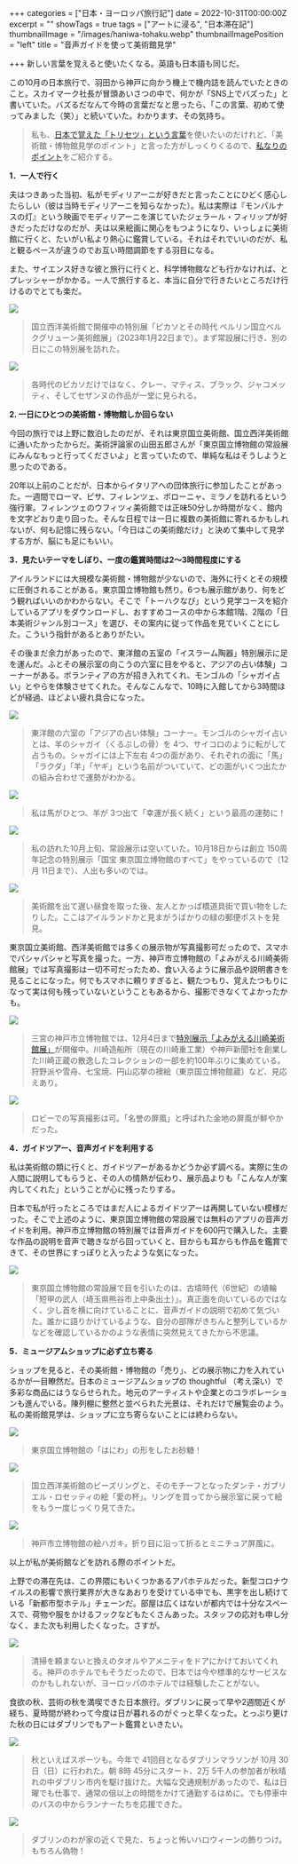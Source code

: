 +++
categories = ["日本・ヨーロッパ旅行記"]
date = 2022-10-31T00:00:00Z
excerpt = ""
showTags = true
tags = ["アートに浸る", "日本滞在記"]
thumbnailImage = "/images/haniwa-tohaku.webp"
thumbnailImagePosition = "left"
title = "音声ガイドを使って美術館見学"

+++
新しい言葉を覚えると使いたくなる。英語も日本語も同じだ。

<!--more-->

この10月の日本旅行で、羽田から神戸に向かう機上で機内誌を読んでいたときのこと。スカイマーク社長が冒頭あいさつの中で、何かが「SNS上でバズった」と書いていた。バズるだなんて今時の言葉だなと思ったら、「この言葉、初めて使ってみました（笑）」と続いていた。わかります、その気持ち。

> 私も、[日本で覚えた「トリセツ」という言葉](https://www.riastra.com/2022/10/%E6%97%A5%E6%9C%AC%E3%81%8B%E3%82%89%E3%82%A2%E3%82%A4%E3%83%AB%E3%83%A9%E3%83%B3%E3%83%89%E3%81%B8%E3%81%AE%E3%81%8A%E5%9C%9F%E7%94%A3/)を使いたいのだけれど、「美術館・博物館見学のポイント」と言った方がしっくりくるので、[私なりのポイント](https://www.riastra.com/2021/05/%E3%81%93%E3%81%93%E3%81%8C%E3%83%9D%E3%82%A4%E3%83%B3%E3%83%88%E3%81%A7%E3%81%99%E3%81%AE%E3%83%9D%E3%82%A4%E3%83%B3%E3%83%88/)をご紹介する。

**1．一人で行く**

夫はつきあった当初、私がモディリアーニが好きだと言ったことにひどく感心したらしい（彼は当時モディリアーニを知らなかった）。私は実際は『モンパルナスの灯』という映画でモディリアーニを演じていたジェラール・フィリップが好きだっただけなのだが、夫は以来絵画に関心をもつようになり、いっしょに美術館に行くと、たいがい私より熱心に鑑賞している。それはそれでいいのだが、私と観るペースが違うのでお互い時間調節をする羽目になる。

また、サイエンス好きな彼と旅行に行くと、科学博物館なども行かなければ、とプレッシャーがかかる。一人で旅行すると、本当に自分で行きたいところだけ行けるのでとても楽だ。

![](/images/ueno-western-museum-1.webp)

> 国立西洋美術館で開催中の特別展「ピカソとその時代 ベルリン国立ベルクグリューン美術館展」（2023年1月22日まで）。まず常設展に行き、別の日にこの特別展を訪れた。

![](/images/ueno-western-museum-2.webp)

> 各時代のピカソだけではなく、クレー、マティス、ブラック、ジャコメッティ、そしてセザンヌの作品が一堂に見られる。

**2. 一日にひとつの美術館・博物館しか回らない**

今回の旅行では上野に数泊したのだが、それは東京国立美術館、国立西洋美術館に通いたかったからだ。美術評論家の山田五郎さんが「東京国立博物館の常設展にみんなもっと行ってくださいよ」と言っていたので、単純な私はそうしようと思ったのである。

20年以上前のことだが、日本からイタリアへの団体旅行に参加したことがあった。一週間でローマ、ピサ、フィレンツェ、ボローニャ、ミラノを訪れるという強行軍。フィレンツェのウフィツィ美術館では正味50分しか時間がなく、館内を文字どおり走り回った。そんな日程では一日に複数の美術館に寄れるかもしれないが、何も記憶に残らない。「今日はこの美術館だけ」と決めて集中して見学する方が、脳にも足にもいい。

**3．見たいテーマをしぼり、一度の鑑賞時間は2～3時間程度にする**

アイルランドには大規模な美術館・博物館が少ないので、海外に行くとその規模に圧倒されることがある。東京国立博物館も然り。6つも展示館があり、何をどう観ればいいのかわからない。そこで「トーハクなび」という見学コースを紹介しているアプリをダウンロードし、おすすめコースの中から本館1階、2階の「日本美術ジャンル別コース」を選び、その案内に従って作品を見ていくことにした。こういう指針があるとありがたい。

その後まだ余力があったので、東洋館の五室の「イスラーム陶器」特別展示に足を運んだ。ふとその展示室の向こうの六室に目をやると、アジアの占い体験」コーナーがある。ボランティアの方が招き入れてくれ、モンゴルの「シャガイ占い」とやらを体験させてくれた。そんなこんなで、10時に入館してから3時間ほどが経過、ほどよい疲れ具合になった。

![](/images/shagai-1.webp)

> 東洋館の六室の「アジアの占い体験」コーナー。モンゴルのシャガイ占いとは、羊のシャガイ（くるぶしの骨）を 4つ、サイコロのように転がして占うもの。シャガイには上下左右 4つの面があり、それぞれの面に「馬」「ラクダ」「羊」「ヤギ」という名前がついていて、どの面がいくつ出たかの組み合わせで運勢がわかる。

![](/images/shagai-2.webp)

> 私は馬がひとつ、羊が 3つ出て「幸運が長く続く」という最高の運勢に！

![](/images/tohaku-1.webp)

> 私の訪れた10月上旬、常設展示は空いていた。10月18日からは創立 150周年記念の特別展示「国宝 東京国立博物館のすべて」をやっているので（12月 11日まで）、人出も多いのでは。

![](/images/kapp-post-box.webp)

> 美術館を出て遅い昼食を取った後、友人とかっぱ橋道具街で買い物をしたりした。ここはアイルランドかと見まがうばかりの緑の郵便ポストを発見。

東京国立美術館、西洋美術館では多くの展示物が写真撮影可だったので、スマホでパシャパシャと写真を撮った。一方、神戸市立博物館の「よみがえる川崎美術館展」では写真撮影は一切不可だったため、食い入るように展示品や説明書きを見ることになった。何でもスマホに頼りすぎると、観たつもり、覚えたつもりになって実は何も残っていないということもあるから、撮影できなくてよかったかも。

![](/images/kobe-city-museum.webp)

> 三宮の神戸市立博物館では、12月4日まで[特別展示「よみがえる川崎美術館展」](https://kawasaki-m2022.jp/highlights.html)が開催中。川崎造船所（現在の川崎重工業）や神戸新聞社を創業した川崎正蔵の散逸したコレクションの一部を約100年ぶりに集めている。狩野派や雪舟、七宝焼、円山応挙の襖絵（東京国立博物館蔵）など、見応えあり。

![](/images/kobe-museum-1.jpg)

> ロビーでの写真撮影は可。「名誉の屏風」と呼ばれた金地の屏風が鮮やかだった。

**4．ガイドツアー、音声ガイドを利用する**

私は美術館の類に行くと、ガイドツアーがあるかどうか必ず調べる。実際に生の人間に説明してもらうと、その人の情熱が伝わり、展示品よりも「こんな人が案内してくれた」ということが心に残ったりする。

日本で私が行ったところではまだ人によるガイドツアーは再開していない模様だった。そこで上述のように、東京国立博物館の常設展では無料のアプリの音声ガイドを利用。神戸市立博物館の特別展では音声ガイドを600円で購入した。主要な作品の説明を音声で聴きながら回っていくと、目からも耳からも作品を鑑賞できて、その世界にすっぽりと入ったような気になった。

![](/images/haniwa-tohaku.webp)

> 東京国立博物館の常設展で目を引いたのは、古墳時代（6世紀）の埴輪「短甲の武人（埼玉県熊谷市上中条出土）」。真正面を向いているのではなく、少し首を横に向けていることに、音声ガイドの説明で初めて気づいた。誰かに語りかけているような、自分の部隊がきちんと整列しているかなどを確認しているかのような表情に突然見えてきたから不思議。

**5．ミュージアムショップに必ず立ち寄る**

ショップを見ると、その美術館・博物館の「売り」、どの展示物に力を入れているかが一目瞭然だ。日本のミュージアムショップの thoughtful （考え深い）で多彩な商品にはうならせられた。地元のアーティストや企業とのコラボレーションも進んでいる。陳列棚に整然と並べられた光景は、それだけで展覧会のよう。私の美術館見学は、ショップに立ち寄らないことには終わらない。

![](/images/haniwa-sugar-cubes.webp)

> 東京国立博物館の「はにわ」の形をしたお砂糖！

![](/images/beaded-ring-rossetti.webp)

> 国立西洋美術館のビーズリングと、そのモチーフとなったダンテ・ガブリエル・ロセッティの絵「愛の杯」。リングを買ってから展示室に戻って絵をもう一度じっくり見てきた。

![](/images/museum-shop-kobe.webp)

> 神戸市立博物館の絵ハガキ。折り目に沿って折るとミニチュア屏風に。

以上が私が美術館などを訪れる際のポイントだ。

上野での滞在先は、この界隈にもいくつかあるアパホテルだった。新型コロナウイルスの影響で旅行業界が大きなあおりを受けている中でも、黒字を出し続けている「新都市型ホテル」チェーンだ。部屋は広くはないが都内では十分なスペースで、荷物や服をかけるフックなどもたくさんあった。スタッフの応対も申し分なく、また次も利用したくなった。さすが。

![](/images/apa-hotel.webp)

> 清掃を頼まないと換えのタオルやアメニティをドアにかけておいてくれる。神戸のホテルでもそうだったので、日本では今や標準的なサービスなのかもしれないが、ヨーロッパのホテルでは経験したことがない。

食欲の秋、芸術の秋を満喫できた日本旅行。ダブリンに戻って早や2週間近くが経ち、夏時間が終わって今度は日が暮れるのがぐっと早くなった。とっぷり更けた秋の日にはダブリンでもアート鑑賞といきたい。

![](/images/dublin-marathon-2022.webp)

> 秋といえばスポーツも。今年で 41回目となるダブリンマラソンが 10月 30日（日）に行われた。朝 8時 45分にスタート、2万 5千人の参加者が秋晴れの中ダブリン市内を駆け抜けた。大幅な交通規制があったので、私は日曜でも仕事で、通常の倍以上の時間をかけて通勤するはめに。でも停車中のバスの中からランナーたちを応援できた。

![](/images/halloween-2022.webp)

> ダブリンのわが家の近くで見た、ちょっと怖いハロウィーンの飾りつけ。もちろん偽物！